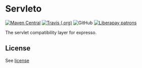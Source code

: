 # Servleto

[![Maven Central](https://img.shields.io/maven-central/v/io.github.espresso4j/servleto.svg)](https://search.maven.org/artifact/io.github.espresso4j/servleto)
[![Travis (.org)](https://img.shields.io/travis/espresso4j/servleto.svg)](https://travis-ci.org/espresso4j/servleto)
![GitHub](https://img.shields.io/github/license/espresso4j/servleto.svg)
[![Liberapay patrons](https://img.shields.io/liberapay/patrons/Sunng.svg)](https://liberapay.com/Sunng/donate)

The servlet compatibility layer for expresso.

## License

See [license](https://github.com/espresso4j/servleto/blob/master/LICENSE)

